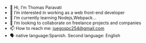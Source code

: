 - 👋 Hi, I’m Thomas Paravati
- 👀 I’m interested in working as a web front-end developer
- 🌱 I’m currently learning Nodejs,Webpack...
- 💞️ I’m looking to collaborate on freelance projects and companies
- 📫 How to reach me: juegospc254@gmail.com
- 🗣️ native language:Spanish. Second language: English

<!---
ThomasParavati/ThomasParavati is a ✨ special ✨ repository because its `README.md` (this file) appears on your GitHub profile.
You can click the Preview link to take a look at your changes.
--->
